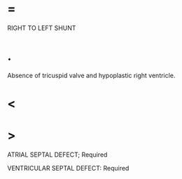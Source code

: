 # =

RIGHT TO LEFT SHUNT

# .

Absence of tricuspid valve and hypoplastic right ventricle.

# <

# >

ATRIAL SEPTAL DEFECT; Required

VENTRICULAR SEPTAL DEFECT: Required

